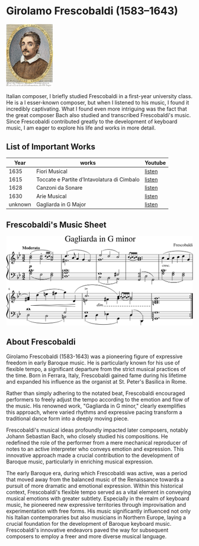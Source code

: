 # Girolamo Frescobaldi (1583–1643)
<img src="frescobaldi.jpg" alt="portrait" style="width:25%;" />
 
Italian composer, 
I briefly studied Frescobaldi in a first-year university class. He is a l esser-known composer, but when I listened to his music, I found it incredibly captivating. What I found even more intriguing was the fact that the great composer Bach also studied and transcribed Frescobaldi's music. Since Frescobaldi contributed greatly to the development of keyboard music, I am eager to explore his life and works in more detail.
## List of Important Works

| Year | works  | Youtube |
| ---- | ------ | ------- |
| 1635 | Fiori Musical | [listen](https://youtu.be/jI8ho4w3xt0?si=LWlDmRbC4mvHHXQa) |
| 1615 | Toccate e Partite d’Intavolatura di Cimbalo | [listen](https://youtu.be/cRWLPm0KM7s?si=lP2nftznpPi8NI9k) |
| 1628 | Canzoni da Sonare | [listen](https://youtu.be/Dn5l7ljj8N4?si=ivOeW8If4QkaWZIf) |
| 1630 | Arie Musical | [listen](https://youtu.be/Dn5l7ljj8N4?si=ivOeW8If4QkaWZIf) |
| unknown | Gagliarda in G Major | [listen](https://youtu.be/06hfLezeP1E?feature=shared) |

## Frescobaldi's Music Sheet
<img src="Gagliarda in G minor.png">

## About Frescobaldi
Girolamo Frescobaldi (1583-1643) was a pioneering figure of expressive freedom in early Baroque music. He is particularly known for his use of flexible tempo, a significant departure from the strict musical practices of the time. Born in Ferrara, Italy, Frescobaldi gained fame during his lifetime and expanded his influence as the organist at St. Peter's Basilica in Rome.

Rather than simply adhering to the notated beat, Frescobaldi encouraged performers to freely adjust the tempo according to the emotion and flow of the music. His renowned work, "Gagliarda in G minor," clearly exemplifies this approach, where varied rhythms and expressive pacing transform a traditional dance form into a deeply moving piece.

Frescobaldi's musical ideas profoundly impacted later composers, notably Johann Sebastian Bach, who closely studied his compositions. He redefined the role of the performer from a mere mechanical reproducer of notes to an active interpreter who conveys emotion and expression. This innovative approach made a crucial contribution to the development of Baroque music, particularly in enriching musical expression.

The early Baroque era, during which Frescobaldi was active, was a period that moved away from the balanced music of the Renaissance towards a pursuit of more dramatic and emotional expression. Within this historical context, Frescobaldi's flexible tempo served as a vital element in conveying musical emotions with greater subtlety. Especially in the realm of keyboard music, he pioneered new expressive territories through improvisation and experimentation with free forms. His music significantly influenced not only his Italian contemporaries but also musicians in Northern Europe, laying a crucial foundation for the development of Baroque keyboard music. Frescobaldi's innovative endeavors paved the way for subsequent composers to employ a freer and more diverse musical language.